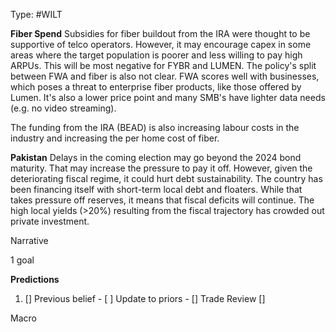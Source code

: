 Type: #WILT 

**Fiber Spend**
Subsidies for fiber buildout from the IRA were thought to be supportive of telco operators. However, it may encourage capex in some areas where the target population is poorer and less willing to pay high ARPUs. This will be most negative for FYBR and LUMEN. The policy's split between FWA and fiber is also not clear. FWA scores well with businesses, which poses a threat to enterprise fiber products, like those offered by Lumen. It's also a lower price point and many SMB's have lighter data needs (e.g. no video streaming). 

The funding from the IRA (BEAD) is also increasing labour costs in the industry and increasing the per home cost of fiber. 

**Pakistan**
Delays in the coming election may go beyond the 2024 bond maturity. That may increase the pressure to pay it off. However, given the deteriorating fiscal regime, it could hurt debt sustainability. The country has been financing itself with short-term local debt and floaters. While that takes pressure off reserves, it means that fiscal deficits will continue. The high local yields (>20%) resulting from the fiscal trajectory has crowded out private investment. 


Narrative

1 goal


**Predictions**

1) []
Previous belief - 
[ ]
Update to priors - 
[]
Trade Review
[]





Macro
